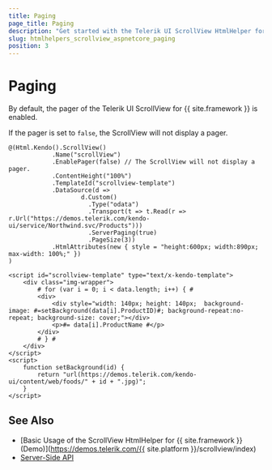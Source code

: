 ```yaml
---
title: Paging
page_title: Paging
description: "Get started with the Telerik UI ScrollView HtmlHelper for {{ site.framework }} and learn how to enable its paging functionality."
slug: htmlhelpers_scrollview_aspnetcore_paging
position: 3
---
```


# Paging

By default, the pager of the Telerik UI ScrollView for {{ site.framework }} is enabled.

If the pager is set to `false`, the ScrollView will not display a pager.

    @(Html.Kendo().ScrollView()
                .Name("scrollView")
                .EnablePager(false) // The ScrollView will not display a pager.
                .ContentHeight("100%")
                .TemplateId("scrollview-template")
                .DataSource(d =>
                        d.Custom()
                          .Type("odata")
                          .Transport(t => t.Read(r => r.Url("https://demos.telerik.com/kendo-ui/service/Northwind.svc/Products")))
                          .ServerPaging(true)
                          .PageSize(3))
                .HtmlAttributes(new { style = "height:600px; width:890px; max-width: 100%;" })
    )

    <script id="scrollview-template" type="text/x-kendo-template">
        <div class="img-wrapper">
            # for (var i = 0; i < data.length; i++) { #
            <div>
                <div style="width: 140px; height: 140px;  background-image: #=setBackground(data[i].ProductID)#; background-repeat:no-repeat; background-size: cover;"></div>
                <p>#= data[i].ProductName #</p>
            </div>
            # } #
        </div>
    </script>
    <script>
        function setBackground(id) {
            return "url(https://demos.telerik.com/kendo-ui/content/web/foods/" + id + ".jpg)";
        }
    </script>

## See Also

* [Basic Usage of the ScrollView HtmlHelper for {{ site.framework }} (Demo)](https://demos.telerik.com/{{ site.platform }}/scrollview/index)
* [Server-Side API](/api/scrollview)
